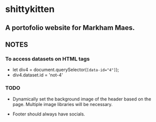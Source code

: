 # shittykitten

## A portofolio website for Markham Maes.

## NOTES

### To access datasets on HTML tags

- let div4 = document.querySelector(`[data-id="4"]`);
- div4.dataset.id = 'not-4'

### TODO

- Dynamically set the background image of the header based on the page. Multiple image libraries will be necessary.

- Footer should always have socials.
